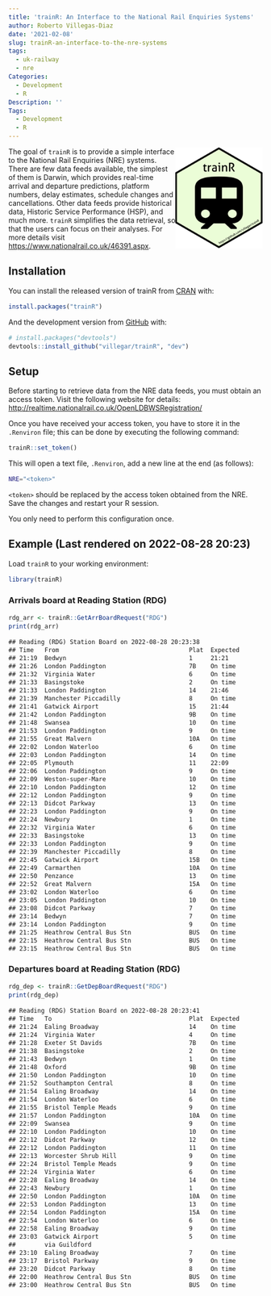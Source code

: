 ```yaml
---
title: 'trainR: An Interface to the National Rail Enquiries Systems'
author: Roberto Villegas-Diaz
date: '2021-02-08'
slug: trainR-an-interface-to-the-nre-systems
tags:
  - uk-railway
  - nre
Categories:
  - Development
  - R
Description: ''
Tags:
  - Development
  - R
---
```


<img src="https://raw.githubusercontent.com/villegar/trainR/main/inst/images/logo.png" alt="logo" align="right" height=200px/>

The goal of `trainR` is to provide a simple interface to the 
National Rail Enquiries (NRE) systems. There are few data feeds 
available, the simplest of them is Darwin, which provides real-time 
arrival and departure predictions, platform numbers, delay estimates, 
schedule changes and cancellations. Other data feeds provide historical 
data, Historic Service Performance (HSP), and much more. `trainR` 
simplifies the data retrieval, so that the users can focus on their 
analyses. For more details visit 
https://www.nationalrail.co.uk/46391.aspx.

## Installation

You can install the released version of trainR from [CRAN](https://CRAN.R-project.org) with:

``` r
install.packages("trainR")
```

And the development version from [GitHub](https://github.com/) with:

``` r
# install.packages("devtools")
devtools::install_github("villegar/trainR", "dev")
```

## Setup
Before starting to retrieve data from the NRE data feeds, you must obtain an access token. 
Visit the following website for details: http://realtime.nationalrail.co.uk/OpenLDBWSRegistration/

Once you have received your access token, you have to store it in the `.Renviron` file; this can be 
done by executing the following command:


```r
trainR::set_token()
```

This will open a text file, `.Renviron`, add a new line at the end (as follows):

```bash
NRE="<token>"
```

`<token>` should be replaced by the access token obtained from the NRE. Save the changes and restart 
your R session.

You only need to perform this configuration once.

## Example (Last rendered on 2022-08-28 20:23)

Load `trainR` to your working environment:

```r
library(trainR)
```

### Arrivals board at Reading Station (RDG)


```r
rdg_arr <- trainR::GetArrBoardRequest("RDG")
print(rdg_arr)
```

```
## Reading (RDG) Station Board on 2022-08-28 20:23:38
## Time   From                                    Plat  Expected
## 21:19  Bedwyn                                  1     21:21
## 21:26  London Paddington                       7B    On time
## 21:32  Virginia Water                          6     On time
## 21:33  Basingstoke                             2     On time
## 21:33  London Paddington                       14    21:46
## 21:39  Manchester Piccadilly                   8     On time
## 21:41  Gatwick Airport                         15    21:44
## 21:42  London Paddington                       9B    On time
## 21:48  Swansea                                 10    On time
## 21:53  London Paddington                       9     On time
## 21:55  Great Malvern                           10A   On time
## 22:02  London Waterloo                         6     On time
## 22:03  London Paddington                       14    On time
## 22:05  Plymouth                                11    22:09
## 22:06  London Paddington                       9     On time
## 22:09  Weston-super-Mare                       10    On time
## 22:10  London Paddington                       12    On time
## 22:12  London Paddington                       9     On time
## 22:13  Didcot Parkway                          13    On time
## 22:23  London Paddington                       9     On time
## 22:24  Newbury                                 1     On time
## 22:32  Virginia Water                          6     On time
## 22:33  Basingstoke                             13    On time
## 22:33  London Paddington                       9     On time
## 22:39  Manchester Piccadilly                   8     On time
## 22:45  Gatwick Airport                         15B   On time
## 22:49  Carmarthen                              10A   On time
## 22:50  Penzance                                13    On time
## 22:52  Great Malvern                           15A   On time
## 23:02  London Waterloo                         6     On time
## 23:05  London Paddington                       10    On time
## 23:08  Didcot Parkway                          7     On time
## 23:14  Bedwyn                                  7     On time
## 23:14  London Paddington                       9     On time
## 21:25  Heathrow Central Bus Stn                BUS   On time
## 22:15  Heathrow Central Bus Stn                BUS   On time
## 23:15  Heathrow Central Bus Stn                BUS   On time
```

### Departures board at Reading Station (RDG)


```r
rdg_dep <- trainR::GetDepBoardRequest("RDG")
print(rdg_dep)
```

```
## Reading (RDG) Station Board on 2022-08-28 20:23:41
## Time   To                                      Plat  Expected
## 21:24  Ealing Broadway                         14    On time
## 21:24  Virginia Water                          4     On time
## 21:28  Exeter St Davids                        7B    On time
## 21:38  Basingstoke                             2     On time
## 21:43  Bedwyn                                  1     On time
## 21:48  Oxford                                  9B    On time
## 21:50  London Paddington                       10    On time
## 21:52  Southampton Central                     8     On time
## 21:54  Ealing Broadway                         14    On time
## 21:54  London Waterloo                         6     On time
## 21:55  Bristol Temple Meads                    9     On time
## 21:57  London Paddington                       10A   On time
## 22:09  Swansea                                 9     On time
## 22:10  London Paddington                       10    On time
## 22:12  Didcot Parkway                          12    On time
## 22:12  London Paddington                       11    On time
## 22:13  Worcester Shrub Hill                    9     On time
## 22:24  Bristol Temple Meads                    9     On time
## 22:24  Virginia Water                          6     On time
## 22:28  Ealing Broadway                         14    On time
## 22:43  Newbury                                 1     On time
## 22:50  London Paddington                       10A   On time
## 22:53  London Paddington                       13    On time
## 22:54  London Paddington                       15A   On time
## 22:54  London Waterloo                         6     On time
## 22:58  Ealing Broadway                         9     On time
## 23:03  Gatwick Airport                         5     On time
##        via Guildford                           
## 23:10  Ealing Broadway                         7     On time
## 23:17  Bristol Parkway                         9     On time
## 23:20  Didcot Parkway                          8     On time
## 22:00  Heathrow Central Bus Stn                BUS   On time
## 23:00  Heathrow Central Bus Stn                BUS   On time
```
